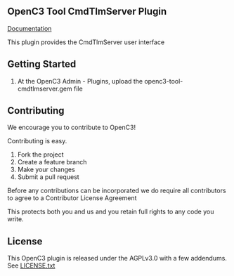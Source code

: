 ## OpenC3 Tool CmdTlmServer Plugin

[Documentation](https://openc3.com)

This plugin provides the CmdTlmServer user interface

## Getting Started

1.  At the OpenC3 Admin - Plugins, upload the openc3-tool-cmdtlmserver.gem file

## Contributing

We encourage you to contribute to OpenC3!

Contributing is easy.

1. Fork the project
2. Create a feature branch
3. Make your changes
4. Submit a pull request

Before any contributions can be incorporated we do require all contributors to agree to a Contributor License Agreement

This protects both you and us and you retain full rights to any code you write.

## License

This OpenC3 plugin is released under the AGPLv3.0 with a few addendums. See [LICENSE.txt](LICENSE.txt)
